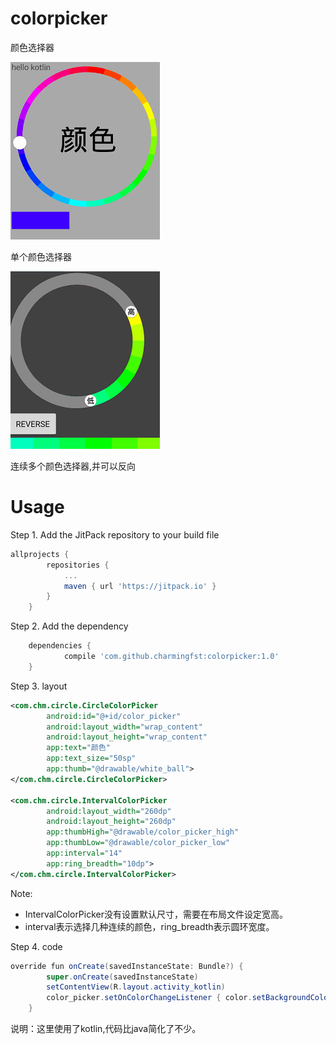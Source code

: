 colorpicker
===

颜色选择器

![单个颜色选择器](https://github.com/charmingfst/colorpicker/blob/master/images/charge5.gif)

单个颜色选择器

![连续多个颜色选择器](https://github.com/charmingfst/colorpicker/blob/master/images/charge4.gif)

连续多个颜色选择器,并可以反向


Usage
====================

Step 1. Add the JitPack repository to your build file
```Groovy
allprojects {
		repositories {
			...
			maven { url 'https://jitpack.io' }
		}
	}
```
Step 2. Add the dependency
```Groovy
	dependencies {
	        compile 'com.github.charmingfst:colorpicker:1.0'
	}
```
Step 3. layout
```Xml
<com.chm.circle.CircleColorPicker
        android:id="@+id/color_picker"
        android:layout_width="wrap_content"
        android:layout_height="wrap_content"
        app:text="颜色"
        app:text_size="50sp"
        app:thumb="@drawable/white_ball">
</com.chm.circle.CircleColorPicker>

<com.chm.circle.IntervalColorPicker
        android:layout_width="260dp"
        android:layout_height="260dp"
        app:thumbHigh="@drawable/color_picker_high"
        app:thumbLow="@drawable/color_picker_low"
        app:interval="14"
        app:ring_breadth="10dp">
</com.chm.circle.IntervalColorPicker>
```
Note:
- IntervalColorPicker没有设置默认尺寸，需要在布局文件设定宽高。
- interval表示选择几种连续的颜色，ring_breadth表示圆环宽度。

Step 4. code
```Java
override fun onCreate(savedInstanceState: Bundle?) {
        super.onCreate(savedInstanceState)
        setContentView(R.layout.activity_kotlin)
        color_picker.setOnColorChangeListener { color.setBackgroundColor(it) }
    }
```
说明：这里使用了kotlin,代码比java简化了不少。
